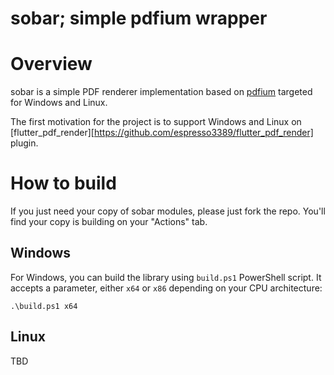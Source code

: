 # sobar; simple pdfium wrapper

# Overview

sobar is a simple PDF renderer implementation based on [pdfium](https://pdfium.googlesource.com/pdfium/) targeted for Windows and Linux.

The first motivation for the project is to support Windows and Linux on [flutter_pdf_render][https://github.com/espresso3389/flutter_pdf_render] plugin.

# How to build

If you just need your copy of sobar modules, please just fork the repo. You'll find your copy is building on your "Actions" tab.

## Windows

For Windows, you can build the library using `build.ps1` PowerShell script. It accepts a parameter, either `x64` or `x86` depending on your CPU architecture:

```pwsh
.\build.ps1 x64
```

## Linux

TBD

